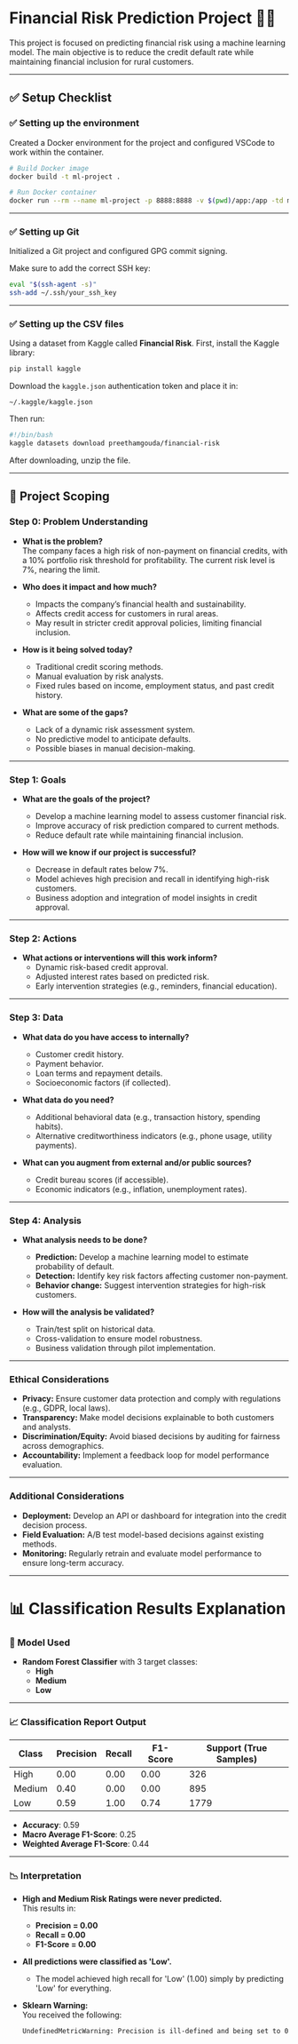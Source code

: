 # Financial Risk Prediction Project 🧠💸

This project is focused on predicting financial risk using a machine learning model. The main objective is to reduce the credit default rate while maintaining financial inclusion for rural customers.

---

## ✅ Setup Checklist

### ✅ Setting up the environment

Created a Docker environment for the project and configured VSCode to work within the container.

```bash
# Build Docker image
docker build -t ml-project .

# Run Docker container
docker run --rm --name ml-project -p 8888:8888 -v $(pwd)/app:/app -td ml-project
```

---

### ✅ Setting up Git

Initialized a Git project and configured GPG commit signing.

Make sure to add the correct SSH key:

```bash
eval "$(ssh-agent -s)"
ssh-add ~/.ssh/your_ssh_key
```

---

### ✅ Setting up the CSV files

Using a dataset from Kaggle called **Financial Risk**. First, install the Kaggle library:

```bash
pip install kaggle
```

Download the `kaggle.json` authentication token and place it in:

```
~/.kaggle/kaggle.json
```

Then run:

```bash
#!/bin/bash
kaggle datasets download preethamgouda/financial-risk
```

After downloading, unzip the file.

---

## 📌 Project Scoping

### **Step 0: Problem Understanding**

- **What is the problem?**  
  The company faces a high risk of non-payment on financial credits, with a 10% portfolio risk threshold for profitability. The current risk level is 7%, nearing the limit.

- **Who does it impact and how much?**  
  - Impacts the company’s financial health and sustainability.  
  - Affects credit access for customers in rural areas.  
  - May result in stricter credit approval policies, limiting financial inclusion.

- **How is it being solved today?**  
  - Traditional credit scoring methods.  
  - Manual evaluation by risk analysts.  
  - Fixed rules based on income, employment status, and past credit history.

- **What are some of the gaps?**  
  - Lack of a dynamic risk assessment system.  
  - No predictive model to anticipate defaults.  
  - Possible biases in manual decision-making.

---

### **Step 1: Goals**

- **What are the goals of the project?**  
  - Develop a machine learning model to assess customer financial risk.  
  - Improve accuracy of risk prediction compared to current methods.  
  - Reduce default rate while maintaining financial inclusion.

- **How will we know if our project is successful?**  
  - Decrease in default rates below 7%.  
  - Model achieves high precision and recall in identifying high-risk customers.  
  - Business adoption and integration of model insights in credit approval.

---

### **Step 2: Actions**

- **What actions or interventions will this work inform?**  
  - Dynamic risk-based credit approval.  
  - Adjusted interest rates based on predicted risk.  
  - Early intervention strategies (e.g., reminders, financial education).

---

### **Step 3: Data**

- **What data do you have access to internally?**  
  - Customer credit history.  
  - Payment behavior.  
  - Loan terms and repayment details.  
  - Socioeconomic factors (if collected).

- **What data do you need?**  
  - Additional behavioral data (e.g., transaction history, spending habits).  
  - Alternative creditworthiness indicators (e.g., phone usage, utility payments).

- **What can you augment from external and/or public sources?**  
  - Credit bureau scores (if accessible).  
  - Economic indicators (e.g., inflation, unemployment rates).

---

### **Step 4: Analysis**

- **What analysis needs to be done?**  
  - **Prediction:** Develop a machine learning model to estimate probability of default.  
  - **Detection:** Identify key risk factors affecting customer non-payment.  
  - **Behavior change:** Suggest intervention strategies for high-risk customers.

- **How will the analysis be validated?**  
  - Train/test split on historical data.  
  - Cross-validation to ensure model robustness.  
  - Business validation through pilot implementation.

---

### **Ethical Considerations**

- **Privacy:** Ensure customer data protection and comply with regulations (e.g., GDPR, local laws).  
- **Transparency:** Make model decisions explainable to both customers and analysts.  
- **Discrimination/Equity:** Avoid biased decisions by auditing for fairness across demographics.  
- **Accountability:** Implement a feedback loop for model performance evaluation.

---

### **Additional Considerations**

- **Deployment:** Develop an API or dashboard for integration into the credit decision process.  
- **Field Evaluation:** A/B test model-based decisions against existing methods.  
- **Monitoring:** Regularly retrain and evaluate model performance to ensure long-term accuracy.

---

# 📊 Classification Results Explanation

### 🤖 Model Used
- **Random Forest Classifier** with 3 target classes:
  - **High**
  - **Medium**
  - **Low**

---

### 📈 Classification Report Output

| Class   | Precision | Recall | F1-Score | Support (True Samples) |
|---------|-----------|--------|----------|-------------------------|
| High    | 0.00      | 0.00   | 0.00     | 326                     |
| Medium  | 0.40      | 0.00   | 0.00     | 895                     |
| Low     | 0.59      | 1.00   | 0.74     | 1779                    |

- **Accuracy**: 0.59  
- **Macro Average F1-Score**: 0.25  
- **Weighted Average F1-Score**: 0.44

---

### 📉 Interpretation

- **High and Medium Risk Ratings were never predicted.**  
  This results in:
  - **Precision = 0.00**
  - **Recall = 0.00**
  - **F1-Score = 0.00**

- **All predictions were classified as 'Low'.**
  - The model achieved high recall for 'Low' (1.00) simply by predicting 'Low' for everything.

- **Sklearn Warning:**  
  You received the following:
  ```bash
  UndefinedMetricWarning: Precision is ill-defined and being set to 0.0 in labels with no predicted samples.

